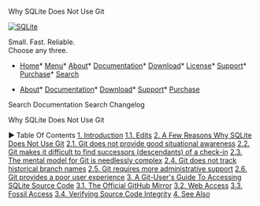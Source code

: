 




Why SQLite Does Not Use Git




[![SQLite](images/sqlite370_banner.gif)](index.html)


Small. Fast. Reliable.  
Choose any three.


* [Home](index.html)* [Menu](javascript:void(0))* [About](about.html)* [Documentation](docs.html)* [Download](download.html)* [License](copyright.html)* [Support](support.html)* [Purchase](prosupport.html)* [Search](javascript:void(0))




* [About](about.html)* [Documentation](docs.html)* [Download](download.html)* [Support](support.html)* [Purchase](prosupport.html)






Search Documentation
Search Changelog










Why SQLite Does Not Use Git


►
Table Of Contents
[1\. Introduction](#introduction)
[1\.1\. Edits](#edits)
[2\. A Few Reasons Why SQLite Does Not Use Git](#a_few_reasons_why_sqlite_does_not_use_git)
[2\.1\. Git does not provide good situational awareness](#git_does_not_provide_good_situational_awareness)
[2\.2\. Git makes it difficult to find successors (descendants)
of a check\-in](#git_makes_it_difficult_to_find_successors_descendants_of_a_check_in)
[2\.3\. The mental model for Git is needlessly complex](#the_mental_model_for_git_is_needlessly_complex)
[2\.4\. Git does not track historical branch names](#git_does_not_track_historical_branch_names)
[2\.5\. Git requires more administrative support](#git_requires_more_administrative_support)
[2\.6\. Git provides a poor user experience](#git_provides_a_poor_user_experience)
[3\. A Git\-User's Guide To Accessing SQLite Source Code](#a_git_user_s_guide_to_accessing_sqlite_source_code)
[3\.1\. The Official GitHub Mirror](#the_official_github_mirror)
[3\.2\. Web Access](#web_access)
[3\.3\. Fossil Access](#fossil_access)
[3\.4\. Verifying Source Code Integrity](#verifying_source_code_integrity)
[4\. See Also](#see_also)




